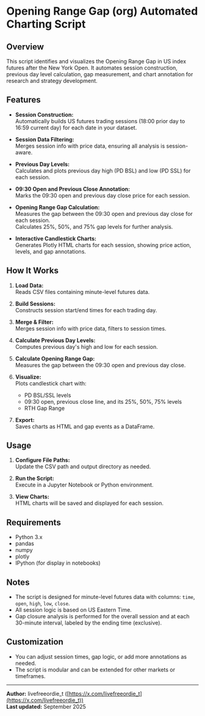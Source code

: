 # Opening Range Gap (org) Automated Charting Script

## Overview

This script identifies and visualizes the Opening Range Gap in US index futures after the New York Open. It automates session construction, previous day level calculation, gap measurement, and chart annotation for research and strategy development.

## Features

- **Session Construction:**  
  Automatically builds US futures trading sessions (18:00 prior day to 16:59 current day) for each date in your dataset.

- **Session Data Filtering:**  
  Merges session info with price data, ensuring all analysis is session-aware.

- **Previous Day Levels:**  
  Calculates and plots previous day high (PD BSL) and low (PD SSL) for each session.

- **09:30 Open and Previous Close Annotation:**  
  Marks the 09:30 open and previous day close price for each session.

- **Opening Range Gap Calculation:**  
  Measures the gap between the 09:30 open and previous day close for each session.  
  Calculates 25%, 50%, and 75% gap levels for further analysis.

- **Interactive Candlestick Charts:**  
  Generates Plotly HTML charts for each session, showing price action, levels, and gap annotations.

## How It Works

1. **Load Data:**  
   Reads CSV files containing minute-level futures data.

2. **Build Sessions:**  
   Constructs session start/end times for each trading day.

3. **Merge & Filter:**  
   Merges session info with price data, filters to session times.

4. **Calculate Previous Day Levels:**  
   Computes previous day's high and low for each session.

5. **Calculate Opening Range Gap:**  
   Measures the gap between the 09:30 open and previous day close.

6. **Visualize:**  
   Plots candlestick chart with:
   - PD BSL/SSL levels
   - 09:30 open, previous close line, and its 25%, 50%, 75% levels
   - RTH Gap Range

8. **Export:**  
   Saves charts as HTML and gap events as a DataFrame.

## Usage

1. **Configure File Paths:**  
   Update the CSV path and output directory as needed.

2. **Run the Script:**  
   Execute in a Jupyter Notebook or Python environment.

3. **View Charts:**  
   HTML charts will be saved and displayed for each session.

## Requirements

- Python 3.x
- pandas
- numpy
- plotly
- IPython (for display in notebooks)

## Notes

- The script is designed for minute-level futures data with columns: `time`, `open`, `high`, `low`, `close`.
- All session logic is based on US Eastern Time.
- Gap closure analysis is performed for the overall session and at each 30-minute interval, labeled by the ending time (exclusive).

## Customization

- You can adjust session times, gap logic, or add more annotations as needed.
- The script is modular and can be extended for other markets or timeframes.

---

**Author:** livefreeordie_t ([https://x.com/livefreeordie_t](https://x.com/livefreeordie_t))  
**Last updated:** September 2025
